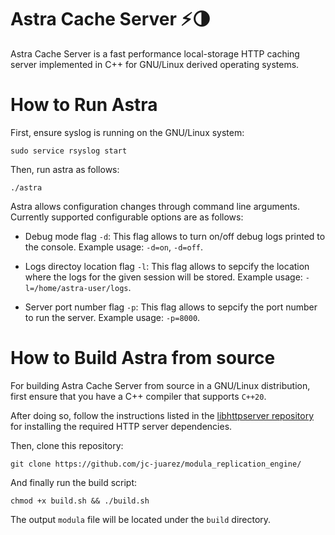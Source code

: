 # Astra Cache Server ⚡🌗

Astra Cache Server is a fast performance local-storage HTTP caching server implemented in C++ for GNU/Linux derived operating systems.

How to Run Astra
==========

First, ensure syslog is running on the GNU/Linux system:
```shell
sudo service rsyslog start
```

Then, run astra as follows:
```shell
./astra
```

Astra allows configuration changes through command line arguments. Currently supported configurable options are as follows:

* Debug mode flag `-d`: This flag allows to turn on/off debug logs printed to the console. Example usage: `-d=on`, `-d=off`.

* Logs directoy location flag `-l`: This flag allows to sepcify the location where the logs for the given session will be stored. Example usage: `-l=/home/astra-user/logs`.

* Server port number flag `-p`: This flag allows to sepcify the port number to run the server. Example usage: `-p=8000`.

How to Build Astra from source
==========

For building Astra Cache Server from source in a GNU/Linux distribution, first ensure that you have a C++ compiler that supports `C++20`.

After doing so, follow the instructions listed in the [libhttpserver repository](https://github.com/etr/libhttpserver) for installing the required HTTP server dependencies.

Then, clone this repository:
```shell
git clone https://github.com/jc-juarez/modula_replication_engine/
```
And finally run the build script:
```shell
chmod +x build.sh && ./build.sh
```
The output `modula` file will be located under the `build` directory.